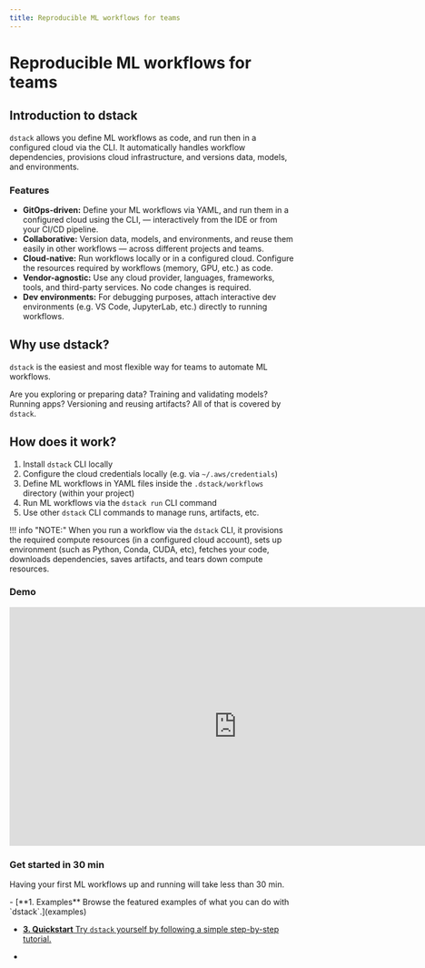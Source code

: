 ```yaml
---
title: Reproducible ML workflows for teams 
---
```


# Reproducible ML workflows for teams

## Introduction to dstack

`dstack` allows you define ML workflows as code, and run then in a configured cloud via the CLI. 
It automatically handles workflow dependencies, provisions cloud infrastructure, and versions 
data, models, and environments.

### Features

* **GitOps-driven:** Define your ML workflows via YAML, and run them in a configured cloud using the CLI, &mdash; 
  interactively from the IDE or from your CI/CD pipeline.
* **Collaborative:** Version data, models, and environments, and reuse them easily in other workflows &mdash; 
  across different projects and teams.
* **Cloud-native:** Run workflows locally or in a configured cloud.
  Configure the resources required by workflows (memory, GPU, etc.) as code.
* **Vendor-agnostic:** Use any cloud provider, languages, frameworks, tools, and third-party services. No code changes
  is required.
* **Dev environments:** For debugging purposes, attach interactive dev environments (e.g. VS Code, JupyterLab, etc.)
  directly to running workflows.

## Why use dstack?

`dstack` is the easiest and most flexible way for teams to automate ML workflows.

Are you exploring or preparing data? Training and validating models? Running apps?
Versioning and reusing artifacts? All of that is covered by `dstack`.

## How does it work?

1. Install `dstack` CLI locally 
2. Configure the cloud credentials locally (e.g. via `~/.aws/credentials`)
3. Define ML workflows in YAML files inside the `.dstack/workflows` directory (within your project)
4. Run ML workflows via the `dstack run` CLI command
5. Use other `dstack` CLI commands to manage runs, artifacts, etc.

!!! info "NOTE:"
    When you run a workflow via the `dstack` CLI, it provisions the required compute resources (in a configured cloud
    account), sets up environment (such as Python, Conda, CUDA, etc), fetches your code, downloads dependencies,
    saves artifacts, and tears down compute resources.

### Demo

<iframe src="https://user-images.githubusercontent.com/54148038/203490366-e32ef5bb-e134-4562-bf48-358ade41a225.mp4" allowfullscreen width="800" height="420" frameborder="0" allow="autoplay"></iframe>

### Get started in 30 min

Having your first ML workflows up and running will take less than 30 min.

<div class="grid cards" markdown>
- [**1. Examples**
   Browse the featured examples of what you can do with `dstack`.](examples)

[//]: # (- [**2. Installation** )
[//]: # (   Install and configure the `dstack` CLI in no time.]&#40;installation.md&#41;)

- [**3. Quickstart**
   Try `dstack` yourself by following a simple step-by-step tutorial.](tutorials/quickstart.md)

- [//]: # (- [**4. Slack**)
[//]: # (   Join our Slack chat to get support and hear about announcements.)
[//]: # (  ]&#40;https://join.slack.com/t/dstackai/shared_invite/zt-xdnsytie-D4qU9BvJP8vkbkHXdi6clQ&#41;)
</div>